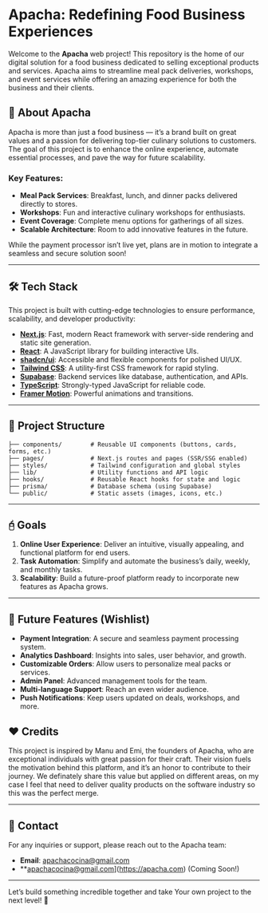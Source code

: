 # Apacha: Redefining Food Business Experiences

Welcome to the **Apacha** web project! This repository is the home of our digital solution for a food business dedicated to selling exceptional products and services. Apacha aims to streamline meal pack deliveries, workshops, and event services while offering an amazing experience for both the business and their clients.

## 🚀 About Apacha

Apacha is more than just a food business — it’s a brand built on great values and a passion for delivering top-tier culinary solutions to customers. The goal of this project is to enhance the online experience, automate essential processes, and pave the way for future scalability.

### Key Features:

- **Meal Pack Services**: Breakfast, lunch, and dinner packs delivered directly to stores.
- **Workshops**: Fun and interactive culinary workshops for enthusiasts.
- **Event Coverage**: Complete menu options for gatherings of all sizes.
- **Scalable Architecture**: Room to add innovative features in the future.

While the payment processor isn’t live yet, plans are in motion to integrate a seamless and secure solution soon!

---

## 🛠️ Tech Stack

This project is built with cutting-edge technologies to ensure performance, scalability, and developer productivity:

- [**Next.js**](https://nextjs.org/): Fast, modern React framework with server-side rendering and static site generation.
- [**React**](https://react.dev/): A JavaScript library for building interactive UIs.
- [**shadcn/ui**](https://ui.shadcn.dev/): Accessible and flexible components for polished UI/UX.
- [**Tailwind CSS**](https://tailwindcss.com/): A utility-first CSS framework for rapid styling.
- [**Supabase**](https://supabase.com/): Backend services like database, authentication, and APIs.
- [**TypeScript**](https://www.typescriptlang.org/): Strongly-typed JavaScript for reliable code.
- [**Framer Motion**](https://www.framer.com/motion/): Powerful animations and transitions.

---

## 📂 Project Structure

```plaintext
├── components/        # Reusable UI components (buttons, cards, forms, etc.)
├── pages/             # Next.js routes and pages (SSR/SSG enabled)
├── styles/            # Tailwind configuration and global styles
├── lib/               # Utility functions and API logic
├── hooks/             # Reusable React hooks for state and logic
├── prisma/            # Database schema (using Supabase)
└── public/            # Static assets (images, icons, etc.)
```

---

## 🖯 Goals

1. **Online User Experience**: Deliver an intuitive, visually appealing, and functional platform for end users.
2. **Task Automation**: Simplify and automate the business’s daily, weekly, and monthly tasks.
3. **Scalability**: Build a future-proof platform ready to incorporate new features as Apacha grows.

---

## 🤔 Future Features (Wishlist)

- **Payment Integration**: A secure and seamless payment processing system.
- **Analytics Dashboard**: Insights into sales, user behavior, and growth.
- **Customizable Orders**: Allow users to personalize meal packs or services.
- **Admin Panel**: Advanced management tools for the team.
- **Multi-language Support**: Reach an even wider audience.
- **Push Notifications**: Keep users updated on deals, workshops, and more.


## ❤️ Credits

This project is inspired by Manu and Emi, the founders of Apacha, who are exceptional individuals with great passion for their craft. Their vision fuels the motivation behind this platform, and it’s an honor to contribute to their journey. We definately share this value but applied on different areas, on my case I feel that need to deliver quality products on the software industry so this was the perfect merge.

---

## 📧 Contact

For any inquiries or support, please reach out to the Apacha team:

- **Email**: [apachacocina@gmail.com](mailto\:apachacocina@gmail.com)
- **apachacocina@gmail.com](https://apacha.com) (Coming Soon!)

---

Let’s build something incredible together and take Your own project to the next level! 🌟

